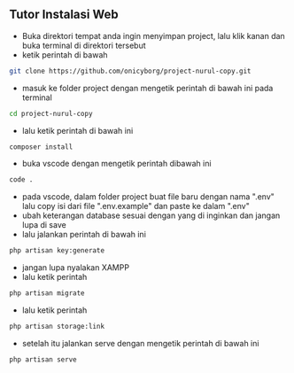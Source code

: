 ## Tutor Instalasi Web

- Buka direktori tempat anda ingin menyimpan project, lalu klik kanan dan buka terminal di direktori tersebut
- ketik perintah di bawah

```bash
git clone https://github.com/onicyborg/project-nurul-copy.git
```

- masuk ke folder project dengan mengetik perintah di bawah ini pada terminal

```bash
cd project-nurul-copy
```

- lalu ketik perintah di bawah ini

```bash
composer install
```

- buka vscode dengan mengetik perintah dibawah ini

```bash
code .
```

- pada vscode, dalam folder project buat file baru dengan nama ".env" lalu copy isi dari file ".env.example" dan paste ke dalam ".env"
- ubah keterangan database sesuai dengan yang di inginkan dan jangan lupa di save
- lalu jalankan perintah di bawah ini

```bash
php artisan key:generate
```

- jangan lupa nyalakan XAMPP
- lalu ketik perintah

```bash
php artisan migrate
```

- lalu ketik perintah

```bash
php artisan storage:link
```

- setelah itu jalankan serve dengan mengetik perintah di bawah ini

```bash
php artisan serve
```
